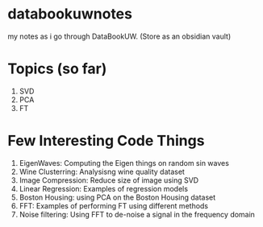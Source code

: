 # databookuwnotes
my notes as i go through DataBookUW. (Store as an obsidian vault)

# Topics (so far)
1. SVD
2. PCA
3. FT

# Few Interesting Code Things
 1. EigenWaves: Computing the Eigen things on random sin waves
 2. Wine Clusterring: Analysisng wine quality dataset
 3. Image Compression: Reduce size of image using SVD 
 4. Linear Regression: Examples of regression models
 5. Boston Housing: using PCA on the Boston Housing dataset
 6. FFT: Examples of performing FT using different methods
 7. Noise filtering: Using FFT to de-noise a signal in the frequency domain
  
